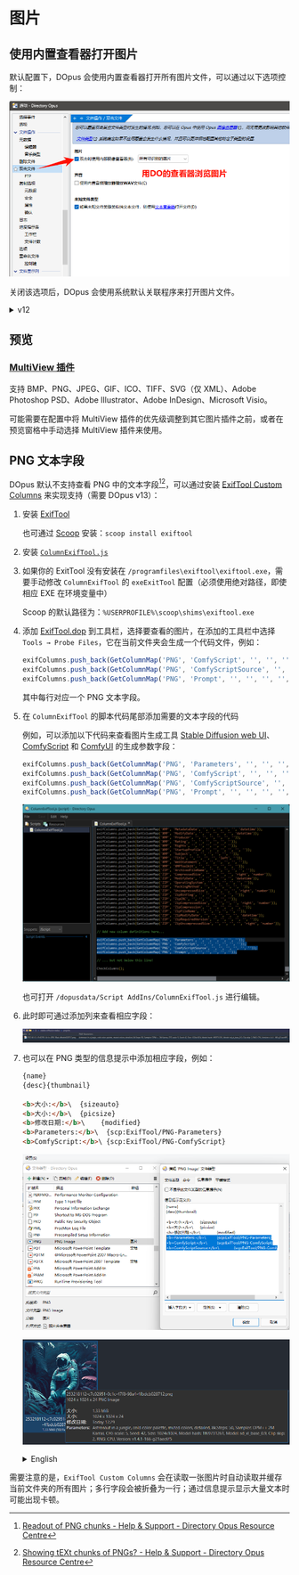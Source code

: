 # 图片
## 使用内置查看器打开图片
默认配置下，DOpus 会使用内置查看器打开所有图片文件，可以通过以下选项控制：

![](../浏览/查看/images/查看器/双击文件-v13.png)

关闭该选项后，DOpus 会使用系统默认关联程序来打开图片文件。

<details><summary>v12</summary>

默认配置下，DOpus 会使用内置查看器打开所有图片文件和 WAV 文件，这一行为可以通过以下选项控制：

![](../浏览/查看/images/查看器/双击文件-v12.png)

</details>

## 预览
### [MultiView 插件](../浏览/查看/查看器.md#oracle-outside-in-viewer)
支持 BMP、PNG、JPEG、GIF、ICO、TIFF、SVG（仅 XML）、Adobe Photoshop PSD、Adobe Illustrator、Adobe InDesign、Microsoft Visio。

可能需要在配置中将 MultiView 插件的优先级调整到其它图片插件之前，或者在预览窗格中手动选择 MultiView 插件来使用。

## PNG 文本字段
DOpus 默认不支持查看 PNG 中的文本字段[^pnginfo][^pnginfo2]，可以通过安装 [ExifTool Custom Columns](https://resource.dopus.com/t/exiftool-custom-columns/38975?u=chaoses-ib) 来实现支持（需要 DOpus v13）：

1. 安装 [ExifTool](https://www.exiftool.org/)

   也可通过 [Scoop](https://scoop.sh/) 安装：`scoop install exiftool`

2. 安装 [`ColumnExifTool.js`](https://resource.dopus.com/t/exiftool-custom-columns/38975?u=chaoses-ib#:~:text=ColumnExifTool.js.txt)

3. 如果你的 ExitTool 没有安装在 `/programfiles\exiftool\exiftool.exe`，需要手动修改 `ColumnExifTool` 的 `exeExitTool` 配置（必须使用绝对路径，即使相应 EXE 在环境变量中）

   Scoop 的默认路径为：`%USERPROFILE%\scoop\shims\exiftool.exe`

4. 添加 [ExifTool.dop](https://resource.dopus.com/t/exiftool-custom-columns/38975?u=chaoses-ib#:~:text=Save-,ExifTool.dop,-to%E2%80%83%E2%80%83%E2%80%83%E2%86%93) 到工具栏，选择要查看的图片，在添加的工具栏中选择 `Tools → Probe Files`，它在当前文件夹会生成一个代码文件，例如：
   
   ```js
   exifColumns.push_back(GetColumnMap('PNG', 'ComfyScript', '', '', '', '', '', ''));
   exifColumns.push_back(GetColumnMap('PNG', 'ComfyScriptSource', '', '', '', '', '', ''));
   exifColumns.push_back(GetColumnMap('PNG', 'Prompt', '', '', '', '', '', ''));
   ```
   其中每行对应一个 PNG 文本字段。

5. 在 `ColumnExifTool` 的脚本代码尾部添加需要的文本字段的代码

   例如，可以添加以下代码来查看图片生成工具 [Stable Diffusion web UI](https://github.com/AUTOMATIC1111/stable-diffusion-webui)、[ComfyScript](https://github.com/Chaoses-Ib/ComfyScript) 和 [ComfyUI](https://github.com/comfyanonymous/ComfyUI) 的生成参数字段：

   ```js
   exifColumns.push_back(GetColumnMap('PNG', 'Parameters', '', '', '', '', '', ''));
   exifColumns.push_back(GetColumnMap('PNG', 'ComfyScript', '', '', '', '', '', ''));
   exifColumns.push_back(GetColumnMap('PNG', 'ComfyScriptSource', '', '', '', '', '', ''));
   exifColumns.push_back(GetColumnMap('PNG', 'Prompt', '', '', '', '', '', ''));
   ```

   ![](images/图片/PNG-Edit.png)

   也可打开 `/dopusdata/Script AddIns/ColumnExifTool.js` 进行编辑。

6. 此时即可通过添加列来查看相应字段：

   ![](images/图片/PNG-列.png)

7. 也可以在 PNG 类型的信息提示中添加相应字段，例如：
   
   ```html
   {name}
   {desc}{thumbnail}
    
   <b>大小:</b>\	{sizeauto}
   <b>大小:</b>\	{picsize}
   <b>修改日期:</b>\	{modified}
   <b>Parameters:</b>\	{scp:ExifTool/PNG-Parameters}
   <b>ComfyScript:</b>\	{scp:ExifTool/PNG-ComfyScript}
   ```
   
   ![](images/图片/PNG-信息提示.png)

   ![](images/图片/PNG-信息提示2.png)

   <details><summary>English</summary>

   ```
   {name}
   {desc}{thumbnail}
    
   <b>Size:</b>\	{sizeauto}
   <b>Dimensions:</b>\	{picsize}
   <b>Modified:</b>\	{modified}
   <b>Parameters:</b>\	{scp:ExifTool/PNG-Parameters}
   <b>ComfyScript:</b>\	{scp:ExifTool/PNG-ComfyScript}
   ```
   </details>

需要注意的是，`ExifTool Custom Columns` 会在读取一张图片时自动读取并缓存当前文件夹的所有图片；多行字段会被折叠为一行；通过信息提示显示大量文本时可能出现卡顿。


[^pnginfo]: [Readout of PNG chunks - Help & Support - Directory Opus Resource Centre](https://resource.dopus.com/t/readout-of-png-chunks/44361?u=chaoses-ib)
[^pnginfo2]: [Showing tEXt chunks of PNGs? - Help & Support - Directory Opus Resource Centre](https://resource.dopus.com/t/showing-text-chunks-of-pngs/8159?u=chaoses-ib)